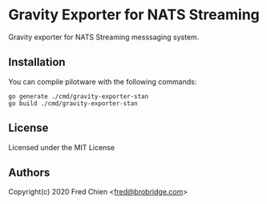# Gravity Exporter for NATS Streaming

Gravity exporter for NATS Streaming messsaging system.

## Installation

You can compile pilotware with the following commands:

```shell
go generate ./cmd/gravity-exporter-stan
go build ./cmd/gravity-exporter-stan
```

## License

Licensed under the MIT License

## Authors

Copyright(c) 2020 Fred Chien <<fred@brobridge.com>>
